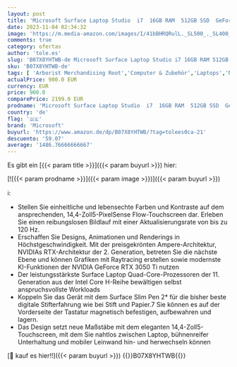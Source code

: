 ```yaml
---
layout: post
title: 'Microsoft Surface Laptop Studio  i7  16GB RAM  512GB SSD  GeForce RTX 3050 TI  Win 11 Home  14 4 Zoll Laptop  Platin'
date: 2023-11-04 02:34:32
image: 'https://m.media-amazon.com/images/I/41bBHRQRulL._SL500_._SL400_.jpg'
comments: true
category: ofertas
author: 'tole.es'
slug: 'B07X8YHTWB-de Microsoft Surface Laptop Studio i7 16GB RAM 512GB SSD...'
sku: 'B07X8YHTWB-de'
tags: [ 'Arborist Merchandising Root','Computer & Zubehör','Laptops','Normale Laptop-Computer','PC','Self Service','Special Features Stores','a4cbee59-f823-40fe-831a-7de64f655f6f_0','a4cbee59-f823-40fe-831a-7de64f655f6f_6301','microsoft','🇩🇪', ]
actualPrice: 900.0 EUR
currency: EUR
price: 900.0
comparePrice: 2199.0 EUR
prodname: 'Microsoft Surface Laptop Studio  i7  16GB RAM  512GB SSD  GeForce RTX 3050 TI  Win 11 Home  14 4 Zoll Laptop  Platin'
country: 'de'
flag: '🇩🇪'
brand: 'Microsoft'
buyurl: 'https://www.amazon.de/dp/B07X8YHTWB/?tag=tolees0ca-21'
descuento: '59.07'
average: '1486.76666666667'
---
```


Es gibt ein [{{< param title >}}]({{< param buyurl >}}) hier:

[![{{< param prodname >}}]({{< param image >}})]({{< param buyurl >}})

ℹ️:

- Stellen Sie einheitliche und lebensechte Farben und Kontraste auf dem ansprechenden, 14,4-Zoll5-PixelSense Flow-Touchscreen dar. Erleben Sie einen reibungslosen Bildlauf mit einer Aktualisierungsrate von bis zu 120 Hz.
- Erschaffen Sie Designs, Animationen und Renderings in Höchstgeschwindigkeit. Mit der preisgekrönten Ampere-Architektur, NVIDIAs RTX-Architektur der 2. Generation, betreten Sie die nächste Ebene und können Grafiken mit Raytracing erstellen sowie modernste KI-Funktionen der NVIDIA GeForce RTX 3050 Ti nutzen
- Der leistungsstärkste Surface Laptop Quad-Core-Prozessoren der 11. Generation aus der Intel Core H-Reihe bewältigen selbst anspruchsvollste Workloads
- Koppeln Sie das Gerät mit dem Surface Slim Pen 2* für die bisher beste digitale Stifterfahrung wie bei Stift und Papier.7 Sie können es auf der Vorderseite der Tastatur magnetisch befestigen, aufbewahren und lagern.
- Das Design setzt neue Maßstäbe mit dem eleganten 14,4-Zoll5-Touchscreen, mit dem Sie nahtlos zwischen Laptop, bühnenreifer Unterhaltung und mobiler Leinwand hin- und herwechseln können

[🛒 kauf es hier!!]({{< param buyurl >}})
{{<world>}}B07X8YHTWB{{</world>}}
